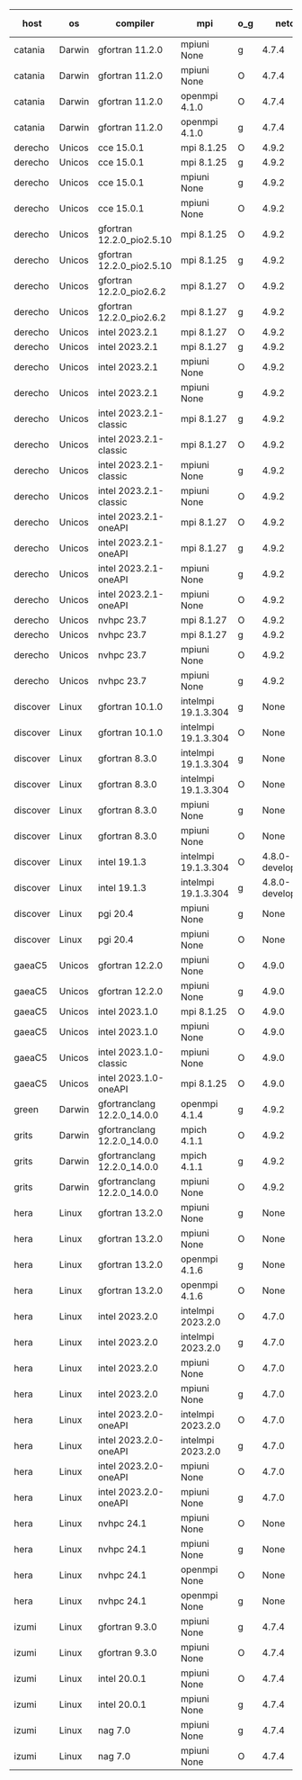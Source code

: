 

| host     | os       | compiler                              | mpi                      | o_g        | netcdf        | build       | u_pass          | u_fail          | s_pass            | s_fail            | e_pass             | e_fail             | nuopc_pass       | nuopc_fail       | artifacts link          |
|----------|----------|---------------------------------------|--------------------------|------------|---------------|-------------|-----------------|-----------------|-------------------|-------------------|--------------------|--------------------|------------------|------------------|-------------------------|
| catania | Darwin | gfortran 11.2.0 | mpiuni None  | g | 4.7.4  | PASS | 12442 | 0 | 8 | 0 | 44 | 0 | None | None | <a href="https://github.com/esmf-org/esmf-test-artifacts/tree/385716084e31666f0c06a65efe3535199c0ed3f6/develop/gfortran/11.2.0/g/mpiuni/None" target="_blank">3857160</a> | 
| catania | Darwin | gfortran 11.2.0 | mpiuni None  | O | 4.7.4  | PASS | 12442 | 0 | 8 | 0 | 44 | 0 | None | None | <a href="https://github.com/esmf-org/esmf-test-artifacts/tree/58cd1d5b4717a045c3afc9427e4f574799361783/develop/gfortran/11.2.0/O/mpiuni/None" target="_blank">58cd1d5</a> | 
| catania | Darwin | gfortran 11.2.0 | openmpi 4.1.0  | O | 4.7.4  | PASS | 14107 | 3 | 50 | 0 | 81 | 0 | 51 | 0 | <a href="https://github.com/esmf-org/esmf-test-artifacts/tree/a49fa549e2a20dde29df39cf15ea00086287c32c/develop/gfortran/11.2.0/O/openmpi/4.1.0" target="_blank">a49fa54</a> | 
| catania | Darwin | gfortran 11.2.0 | openmpi 4.1.0  | g | 4.7.4  | PASS | 14107 | 3 | 50 | 0 | 81 | 0 | 51 | 0 | <a href="https://github.com/esmf-org/esmf-test-artifacts/tree/55f15d851e60db8ca8b801d98ab44a672c5261f2/develop/gfortran/11.2.0/g/openmpi/4.1.0" target="_blank">55f15d8</a> | 
| derecho | Unicos | cce 15.0.1 | mpi 8.1.25  | O | 4.9.2  | PASS | 14031 | 79 | 50 | 0 | 81 | 0 | 51 | 0 | <a href="https://github.com/esmf-org/esmf-test-artifacts/tree/2645cb5d1e00f1ac72006abb6a1b2dbbc474cb47/develop/cce/15.0.1/O/mpi/8.1.25" target="_blank">2645cb5</a> | 
| derecho | Unicos | cce 15.0.1 | mpi 8.1.25  | g | 4.9.2  | PASS | 14034 | 76 | 50 | 0 | 81 | 0 | 51 | 0 | <a href="https://github.com/esmf-org/esmf-test-artifacts/tree/35d88c867458282a430d1f775c3ad67eb0f56919/develop/cce/15.0.1/g/mpi/8.1.25" target="_blank">35d88c8</a> | 
| derecho | Unicos | cce 15.0.1 | mpiuni None  | g | 4.9.2  | PASS | 12366 | 76 | 8 | 0 | 44 | 0 | None | None | <a href="https://github.com/esmf-org/esmf-test-artifacts/tree/edb52309f67c3e6fbffa3bae213cacfad212111b/develop/cce/15.0.1/g/mpiuni/None" target="_blank">edb5230</a> | 
| derecho | Unicos | cce 15.0.1 | mpiuni None  | O | 4.9.2  | PASS | 12364 | 78 | 8 | 0 | 44 | 0 | None | None | <a href="https://github.com/esmf-org/esmf-test-artifacts/tree/4ff03f60e2a33ed7b1046b3c7032a692ed11ae57/develop/cce/15.0.1/O/mpiuni/None" target="_blank">4ff03f6</a> | 
| derecho | Unicos | gfortran 12.2.0_pio2.5.10 | mpi 8.1.25  | O | 4.9.2  | PASS | 14110 | 0 | 50 | 0 | 81 | 0 | 51 | 0 | <a href="https://github.com/esmf-org/esmf-test-artifacts/tree/036fb3b49f0ccc31675d506848fab1d99245b7b3/develop/gfortran/12.2.0_pio2.5.10/O/mpi/8.1.25" target="_blank">036fb3b</a> | 
| derecho | Unicos | gfortran 12.2.0_pio2.5.10 | mpi 8.1.25  | g | 4.9.2  | PASS | 14110 | 0 | 50 | 0 | 81 | 0 | 51 | 0 | <a href="https://github.com/esmf-org/esmf-test-artifacts/tree/6b74894f6c2b8c22c9e4fc48036a7941ab1544aa/develop/gfortran/12.2.0_pio2.5.10/g/mpi/8.1.25" target="_blank">6b74894</a> | 
| derecho | Unicos | gfortran 12.2.0_pio2.6.2 | mpi 8.1.27  | O | 4.9.2  | PASS | 14110 | 0 | 50 | 0 | 81 | 0 | 51 | 0 | <a href="https://github.com/esmf-org/esmf-test-artifacts/tree/71f3af4dc9d7ed1cf012c53a712a654ba1a31a2f/develop/gfortran/12.2.0_pio2.6.2/O/mpi/8.1.27" target="_blank">71f3af4</a> | 
| derecho | Unicos | gfortran 12.2.0_pio2.6.2 | mpi 8.1.27  | g | 4.9.2  | PASS | 14110 | 0 | 50 | 0 | 81 | 0 | 51 | 0 | <a href="https://github.com/esmf-org/esmf-test-artifacts/tree/350393103194ef0f13af02160c80fc45c49fe00d/develop/gfortran/12.2.0_pio2.6.2/g/mpi/8.1.27" target="_blank">3503931</a> | 
| derecho | Unicos | intel 2023.2.1 | mpi 8.1.27  | O | 4.9.2  | PASS | 14110 | 0 | 50 | 0 | 81 | 0 | 51 | 0 | <a href="https://github.com/esmf-org/esmf-test-artifacts/tree/f1f03f6a9afac20e562222cec3521920a653ad0b/develop/intel/2023.2.1/O/mpi/8.1.27" target="_blank">f1f03f6</a> | 
| derecho | Unicos | intel 2023.2.1 | mpi 8.1.27  | g | 4.9.2  | PASS | 14110 | 0 | 50 | 0 | 81 | 0 | 51 | 0 | <a href="https://github.com/esmf-org/esmf-test-artifacts/tree/cabbe26ba611387f2d6a46fc1a5a0ae749bdcce4/develop/intel/2023.2.1/g/mpi/8.1.27" target="_blank">cabbe26</a> | 
| derecho | Unicos | intel 2023.2.1 | mpiuni None  | O | 4.9.2  | PASS | 12442 | 0 | 8 | 0 | 44 | 0 | None | None | <a href="https://github.com/esmf-org/esmf-test-artifacts/tree/e0bd7cfa7b08813892f9f512f14941e78bfa1ea5/develop/intel/2023.2.1/O/mpiuni/None" target="_blank">e0bd7cf</a> | 
| derecho | Unicos | intel 2023.2.1 | mpiuni None  | g | 4.9.2  | PASS | 12442 | 0 | 8 | 0 | 44 | 0 | None | None | <a href="https://github.com/esmf-org/esmf-test-artifacts/tree/e1c44df6a03df3aa889fdb4cca383367ec844c20/develop/intel/2023.2.1/g/mpiuni/None" target="_blank">e1c44df</a> | 
| derecho | Unicos | intel 2023.2.1-classic | mpi 8.1.27  | g | 4.9.2  | PASS | 14110 | 0 | 50 | 0 | 81 | 0 | 51 | 0 | <a href="https://github.com/esmf-org/esmf-test-artifacts/tree/ef4a7ce5afb4b12f26bc26040603a792a3bad369/develop/intel/2023.2.1-classic/g/mpi/8.1.27" target="_blank">ef4a7ce</a> | 
| derecho | Unicos | intel 2023.2.1-classic | mpi 8.1.27  | O | 4.9.2  | PASS | 14110 | 0 | 50 | 0 | 81 | 0 | 51 | 0 | <a href="https://github.com/esmf-org/esmf-test-artifacts/tree/f61864ab639da5d7a55d1065ebdeab96e18fcffe/develop/intel/2023.2.1-classic/O/mpi/8.1.27" target="_blank">f61864a</a> | 
| derecho | Unicos | intel 2023.2.1-classic | mpiuni None  | g | 4.9.2  | PASS | 12442 | 0 | 8 | 0 | 44 | 0 | None | None | <a href="https://github.com/esmf-org/esmf-test-artifacts/tree/ecf71662ad3cd76f87512af64c471124827b5ead/develop/intel/2023.2.1-classic/g/mpiuni/None" target="_blank">ecf7166</a> | 
| derecho | Unicos | intel 2023.2.1-classic | mpiuni None  | O | 4.9.2  | PASS | 12442 | 0 | 8 | 0 | 44 | 0 | None | None | <a href="https://github.com/esmf-org/esmf-test-artifacts/tree/f9bd3a83bebfa65febb68a9796bb9a6ebeea22ab/develop/intel/2023.2.1-classic/O/mpiuni/None" target="_blank">f9bd3a8</a> | 
| derecho | Unicos | intel 2023.2.1-oneAPI | mpi 8.1.27  | O | 4.9.2  | PASS | 14110 | 0 | 49 | 1 | 81 | 0 | 51 | 0 | <a href="https://github.com/esmf-org/esmf-test-artifacts/tree/5ff2f248983457286318824219d19ba2a97f5bc8/develop/intel/2023.2.1-oneAPI/O/mpi/8.1.27" target="_blank">5ff2f24</a> | 
| derecho | Unicos | intel 2023.2.1-oneAPI | mpi 8.1.27  | g | 4.9.2  | PASS | 14110 | 0 | 50 | 0 | 81 | 0 | 51 | 0 | <a href="https://github.com/esmf-org/esmf-test-artifacts/tree/7481c68a144980be6a7d697df4de6d704d5e23ba/develop/intel/2023.2.1-oneAPI/g/mpi/8.1.27" target="_blank">7481c68</a> | 
| derecho | Unicos | intel 2023.2.1-oneAPI | mpiuni None  | g | 4.9.2  | PASS | 12442 | 0 | 8 | 0 | 44 | 0 | None | None | <a href="https://github.com/esmf-org/esmf-test-artifacts/tree/45ae690b74fa58b79833ef06145d2f857fd547d4/develop/intel/2023.2.1-oneAPI/g/mpiuni/None" target="_blank">45ae690</a> | 
| derecho | Unicos | intel 2023.2.1-oneAPI | mpiuni None  | O | 4.9.2  | PASS | 12442 | 0 | 8 | 0 | 44 | 0 | None | None | <a href="https://github.com/esmf-org/esmf-test-artifacts/tree/8f3cba51ec5ca4acc37fd664f72b51cc5b10be73/develop/intel/2023.2.1-oneAPI/O/mpiuni/None" target="_blank">8f3cba5</a> | 
| derecho | Unicos | nvhpc 23.7 | mpi 8.1.27  | O | 4.9.2  | PASS | 14110 | 0 | 50 | 0 | 81 | 0 | 51 | 0 | <a href="https://github.com/esmf-org/esmf-test-artifacts/tree/6be7a948ce13ca243d25df8ffc48eda84da1b006/develop/nvhpc/23.7/O/mpi/8.1.27" target="_blank">6be7a94</a> | 
| derecho | Unicos | nvhpc 23.7 | mpi 8.1.27  | g | 4.9.2  | PASS | 14110 | 0 | 50 | 0 | 81 | 0 | 51 | 0 | <a href="https://github.com/esmf-org/esmf-test-artifacts/tree/cc83fa51572718e2620d72a9497b1debef0aece3/develop/nvhpc/23.7/g/mpi/8.1.27" target="_blank">cc83fa5</a> | 
| derecho | Unicos | nvhpc 23.7 | mpiuni None  | O | 4.9.2  | PASS | 12442 | 0 | 8 | 0 | 44 | 0 | None | None | <a href="https://github.com/esmf-org/esmf-test-artifacts/tree/742dac1588f3f7721838d3ee16de314ec772cde7/develop/nvhpc/23.7/O/mpiuni/None" target="_blank">742dac1</a> | 
| derecho | Unicos | nvhpc 23.7 | mpiuni None  | g | 4.9.2  | PASS | 12442 | 0 | 8 | 0 | 44 | 0 | None | None | <a href="https://github.com/esmf-org/esmf-test-artifacts/tree/d16f0ebd97107c4a037643cb15f972ef6a79420b/develop/nvhpc/23.7/g/mpiuni/None" target="_blank">d16f0eb</a> | 
| discover | Linux | gfortran 10.1.0 | intelmpi 19.1.3.304  | g | None  | PASS | 14095 | 15 | 50 | 0 | 81 | 0 | 51 | 0 | <a href="https://github.com/esmf-org/esmf-test-artifacts/tree/e7a8fbd6f35ace4bf03d53d0aadbdbb8b6c6c47b/develop/gfortran/10.1.0/g/intelmpi/19.1.3.304" target="_blank">e7a8fbd</a> | 
| discover | Linux | gfortran 10.1.0 | intelmpi 19.1.3.304  | O | None  | PASS | 14095 | 15 | 50 | 0 | 81 | 0 | 51 | 0 | <a href="https://github.com/esmf-org/esmf-test-artifacts/tree/9bd463f5046df42afacb0e83b1c64cd437cfcee4/develop/gfortran/10.1.0/O/intelmpi/19.1.3.304" target="_blank">9bd463f</a> | 
| discover | Linux | gfortran 8.3.0 | intelmpi 19.1.3.304  | g | None  | PASS | 14095 | 15 | 50 | 0 | 81 | 0 | 51 | 0 | <a href="https://github.com/esmf-org/esmf-test-artifacts/tree/393e9ce3d509a202dcee5dd61ee46c98e1e9da5c/develop/gfortran/8.3.0/g/intelmpi/19.1.3.304" target="_blank">393e9ce</a> | 
| discover | Linux | gfortran 8.3.0 | intelmpi 19.1.3.304  | O | None  | PASS | 14095 | 15 | 50 | 0 | 81 | 0 | 51 | 0 | <a href="https://github.com/esmf-org/esmf-test-artifacts/tree/9743adca9e6f428d4adbdb4e88e6bc42a446edfd/develop/gfortran/8.3.0/O/intelmpi/19.1.3.304" target="_blank">9743adc</a> | 
| discover | Linux | gfortran 8.3.0 | mpiuni None  | g | None  | PASS | 12442 | 0 | 8 | 0 | 44 | 0 | None | None | <a href="https://github.com/esmf-org/esmf-test-artifacts/tree/31fb82ebcd5ad51471d975e4eced0d5a17885e4c/develop/gfortran/8.3.0/g/mpiuni/None" target="_blank">31fb82e</a> | 
| discover | Linux | gfortran 8.3.0 | mpiuni None  | O | None  | PASS | 12442 | 0 | 8 | 0 | 44 | 0 | None | None | <a href="https://github.com/esmf-org/esmf-test-artifacts/tree/9b649298caddcae711fa9ea61c65cff4cf705447/develop/gfortran/8.3.0/O/mpiuni/None" target="_blank">9b64929</a> | 
| discover | Linux | intel 19.1.3 | intelmpi 19.1.3.304  | O | 4.8.0-development  | PASS | 14110 | 0 | 50 | 0 | 81 | 0 | 51 | 0 | <a href="https://github.com/esmf-org/esmf-test-artifacts/tree/31832a317013150ca60ac180a3ddb24f5d0cf5b0/develop/intel/19.1.3/O/intelmpi/19.1.3.304" target="_blank">31832a3</a> | 
| discover | Linux | intel 19.1.3 | intelmpi 19.1.3.304  | g | 4.8.0-development  | PASS | 14110 | 0 | 50 | 0 | 81 | 0 | 51 | 0 | <a href="https://github.com/esmf-org/esmf-test-artifacts/tree/3d8807d224f3e96f20f5426ae589aca9602109a2/develop/intel/19.1.3/g/intelmpi/19.1.3.304" target="_blank">3d8807d</a> | 
| discover | Linux | pgi 20.4 | mpiuni None  | g | None  | PASS | 12442 | 0 | 8 | 0 | 44 | 0 | None | None | <a href="https://github.com/esmf-org/esmf-test-artifacts/tree/933a509cb93cf257f8c8069eac0f19c48f700698/develop/pgi/20.4/g/mpiuni/None" target="_blank">933a509</a> | 
| discover | Linux | pgi 20.4 | mpiuni None  | O | None  | PASS | 12442 | 0 | 8 | 0 | 44 | 0 | None | None | <a href="https://github.com/esmf-org/esmf-test-artifacts/tree/8b28c01365a237e5f9b5d2db22676c5223d5fa9c/develop/pgi/20.4/O/mpiuni/None" target="_blank">8b28c01</a> | 
| gaeaC5 | Unicos | gfortran 12.2.0 | mpiuni None  | O | 4.9.0  | PASS | 12442 | 0 | 8 | 0 | 44 | 0 | None | None | <a href="https://github.com/esmf-org/esmf-test-artifacts/tree/b3f80c93a00a85c40689fc0191919eedabc5346b/develop/gfortran/12.2.0/O/mpiuni/None" target="_blank">b3f80c9</a> | 
| gaeaC5 | Unicos | gfortran 12.2.0 | mpiuni None  | g | 4.9.0  | PASS | None | None | None | None | None | None | None | None | <a href="https://github.com/esmf-org/esmf-test-artifacts/tree/34d88a4ae4992407f00064d1339499182f2e11ae/develop/gfortran/12.2.0/g/mpiuni/None" target="_blank">34d88a4</a> | 
| gaeaC5 | Unicos | intel 2023.1.0 | mpi 8.1.25  | O | 4.9.0  | PASS | 14110 | 0 | 50 | 0 | 81 | 0 | 51 | 0 | <a href="https://github.com/esmf-org/esmf-test-artifacts/tree/16211f2d654986a65eb6b39a1cadbb2bc304fb36/develop/intel/2023.1.0/O/mpi/8.1.25" target="_blank">16211f2</a> | 
| gaeaC5 | Unicos | intel 2023.1.0 | mpiuni None  | O | 4.9.0  | PASS | 12442 | 0 | 8 | 0 | 44 | 0 | None | None | <a href="https://github.com/esmf-org/esmf-test-artifacts/tree/47614036d49c08aaf8e0ca4b13d1e8fbb3546ba1/develop/intel/2023.1.0/O/mpiuni/None" target="_blank">4761403</a> | 
| gaeaC5 | Unicos | intel 2023.1.0-classic | mpiuni None  | O | 4.9.0  | PASS | None | None | None | None | None | None | None | None | <a href="https://github.com/esmf-org/esmf-test-artifacts/tree/8a49ba80ac5ac5188c860de7ceebca6297811489/develop/intel/2023.1.0-classic/O/mpiuni/None" target="_blank">8a49ba8</a> | 
| gaeaC5 | Unicos | intel 2023.1.0-oneAPI | mpi 8.1.25  | O | 4.9.0  | PASS | 14110 | 0 | 49 | 1 | 81 | 0 | 41 | 10 | <a href="https://github.com/esmf-org/esmf-test-artifacts/tree/7d0f998e26bab68621cc3a191a769bdf14b72110/develop/intel/2023.1.0-oneAPI/O/mpi/8.1.25" target="_blank">7d0f998</a> | 
| green | Darwin | gfortranclang 12.2.0_14.0.0 | openmpi 4.1.4  | g | 4.9.2  | PASS | 14110 | 0 | 50 | 0 | 81 | 0 | 51 | 0 | <a href="https://github.com/esmf-org/esmf-test-artifacts/tree/7d4290212c007525e3645ad7da75ddf68b43b15c/develop/gfortranclang/12.2.0_14.0.0/g/openmpi/4.1.4" target="_blank">7d42902</a> | 
| grits | Darwin | gfortranclang 12.2.0_14.0.0 | mpich 4.1.1  | O | 4.9.2  | PASS | 14110 | 0 | 50 | 0 | 81 | 0 | 44 | 7 | <a href="https://github.com/esmf-org/esmf-test-artifacts/tree/c936fcc4d673b6dffea8319fe0d26420b43eef02/develop/gfortranclang/12.2.0_14.0.0/O/mpich/4.1.1" target="_blank">c936fcc</a> | 
| grits | Darwin | gfortranclang 12.2.0_14.0.0 | mpich 4.1.1  | g | 4.9.2  | PASS | 14110 | 0 | 50 | 0 | 81 | 0 | 43 | 8 | <a href="https://github.com/esmf-org/esmf-test-artifacts/tree/c3429e2aa4b5bc0b190fff4a827dcdb514ed25da/develop/gfortranclang/12.2.0_14.0.0/g/mpich/4.1.1" target="_blank">c3429e2</a> | 
| grits | Darwin | gfortranclang 12.2.0_14.0.0 | mpiuni None  | O | 4.9.2  | PASS | None | None | None | None | None | None | None | None | <a href="https://github.com/esmf-org/esmf-test-artifacts/tree/43f45fde8837d8dfd2bd37abce26c9f6f7bcf0a6/develop/gfortranclang/12.2.0_14.0.0/O/mpiuni/None" target="_blank">43f45fd</a> | 
| hera | Linux | gfortran 13.2.0 | mpiuni None  | g | None  | PASS | None | None | None | None | None | None | None | None | <a href="https://github.com/esmf-org/esmf-test-artifacts/tree/565389652d379540890fe784cc96b2b5ecc4e363/develop/gfortran/13.2.0/g/mpiuni/None" target="_blank">5653896</a> | 
| hera | Linux | gfortran 13.2.0 | mpiuni None  | O | None  | PASS | None | None | None | None | None | None | None | None | <a href="https://github.com/esmf-org/esmf-test-artifacts/tree/84433ccba0a6fe91630d520b872d7c3a4e3645a7/develop/gfortran/13.2.0/O/mpiuni/None" target="_blank">84433cc</a> | 
| hera | Linux | gfortran 13.2.0 | openmpi 4.1.6  | g | None  | PASS | None | None | None | None | None | None | None | None | <a href="https://github.com/esmf-org/esmf-test-artifacts/tree/33058b366db1e66a97e4c2be9d2ba16d86e30c2c/develop/gfortran/13.2.0/g/openmpi/4.1.6" target="_blank">33058b3</a> | 
| hera | Linux | gfortran 13.2.0 | openmpi 4.1.6  | O | None  | PASS | None | None | None | None | None | None | None | None | <a href="https://github.com/esmf-org/esmf-test-artifacts/tree/8254847ef2d53272554ba0059b7540bd53f3aefa/develop/gfortran/13.2.0/O/openmpi/4.1.6" target="_blank">8254847</a> | 
| hera | Linux | intel 2023.2.0 | intelmpi 2023.2.0  | O | 4.7.0  | PASS | None | None | None | None | None | None | None | None | <a href="https://github.com/esmf-org/esmf-test-artifacts/tree/d3dc87d075d831f1df67f8af85c72c8384f94f83/develop/intel/2023.2.0/O/intelmpi/2023.2.0" target="_blank">d3dc87d</a> | 
| hera | Linux | intel 2023.2.0 | intelmpi 2023.2.0  | g | 4.7.0  | PASS | None | None | None | None | None | None | None | None | <a href="https://github.com/esmf-org/esmf-test-artifacts/tree/1524bd6e5caddad23a1fade108f2108b75581351/develop/intel/2023.2.0/g/intelmpi/2023.2.0" target="_blank">1524bd6</a> | 
| hera | Linux | intel 2023.2.0 | mpiuni None  | O | 4.7.0  | PASS | None | None | None | None | None | None | None | None | <a href="https://github.com/esmf-org/esmf-test-artifacts/tree/2fd77fc86900918248a674041224d2f0ce965357/develop/intel/2023.2.0/O/mpiuni/None" target="_blank">2fd77fc</a> | 
| hera | Linux | intel 2023.2.0 | mpiuni None  | g | 4.7.0  | PASS | None | None | None | None | None | None | None | None | <a href="https://github.com/esmf-org/esmf-test-artifacts/tree/dd978e900c47e9a17de79530a08131f42f8542b4/develop/intel/2023.2.0/g/mpiuni/None" target="_blank">dd978e9</a> | 
| hera | Linux | intel 2023.2.0-oneAPI | intelmpi 2023.2.0  | O | 4.7.0  | PASS | None | None | None | None | None | None | None | None | <a href="https://github.com/esmf-org/esmf-test-artifacts/tree/b0140e1abf7620998d95597ce98278e6e179933f/develop/intel/2023.2.0-oneAPI/O/intelmpi/2023.2.0" target="_blank">b0140e1</a> | 
| hera | Linux | intel 2023.2.0-oneAPI | intelmpi 2023.2.0  | g | 4.7.0  | PASS | None | None | None | None | None | None | None | None | <a href="https://github.com/esmf-org/esmf-test-artifacts/tree/714d45c48c64c1d3b4e1582582ca0feff846a687/develop/intel/2023.2.0-oneAPI/g/intelmpi/2023.2.0" target="_blank">714d45c</a> | 
| hera | Linux | intel 2023.2.0-oneAPI | mpiuni None  | O | 4.7.0  | PASS | None | None | None | None | None | None | None | None | <a href="https://github.com/esmf-org/esmf-test-artifacts/tree/c53fc855af29f9a859f01e38db8c0b7cffdfd72c/develop/intel/2023.2.0-oneAPI/O/mpiuni/None" target="_blank">c53fc85</a> | 
| hera | Linux | intel 2023.2.0-oneAPI | mpiuni None  | g | 4.7.0  | PASS | None | None | None | None | None | None | None | None | <a href="https://github.com/esmf-org/esmf-test-artifacts/tree/0d82a3aa8eacfb4b96adedcc7ca6d1830065fbc7/develop/intel/2023.2.0-oneAPI/g/mpiuni/None" target="_blank">0d82a3a</a> | 
| hera | Linux | nvhpc 24.1 | mpiuni None  | O | None  | PASS | None | None | None | None | None | None | None | None | <a href="https://github.com/esmf-org/esmf-test-artifacts/tree/d94b8708de5bc6ef8223a06fe3c39c99e2b902ad/develop/nvhpc/24.1/O/mpiuni/None" target="_blank">d94b870</a> | 
| hera | Linux | nvhpc 24.1 | mpiuni None  | g | None  | PASS | None | None | None | None | None | None | None | None | <a href="https://github.com/esmf-org/esmf-test-artifacts/tree/8c3f397e7feb220fab19237329616d21e5ac94d3/develop/nvhpc/24.1/g/mpiuni/None" target="_blank">8c3f397</a> | 
| hera | Linux | nvhpc 24.1 | openmpi None  | O | None  | PASS | None | None | None | None | None | None | None | None | <a href="https://github.com/esmf-org/esmf-test-artifacts/tree/eca2bdcaebe049734bbb9827daafc8f4a1d7287a/develop/nvhpc/24.1/O/openmpi/None" target="_blank">eca2bdc</a> | 
| hera | Linux | nvhpc 24.1 | openmpi None  | g | None  | PASS | None | None | None | None | None | None | None | None | <a href="https://github.com/esmf-org/esmf-test-artifacts/tree/5f63cf94e7b9e7b5e48cd88155c2d8bb966eb3f7/develop/nvhpc/24.1/g/openmpi/None" target="_blank">5f63cf9</a> | 
| izumi | Linux | gfortran 9.3.0 | mpiuni None  | g | 4.7.4  | PASS | 12442 | 0 | 8 | 0 | 44 | 0 | None | None | <a href="https://github.com/esmf-org/esmf-test-artifacts/tree/487ca86193cae80125b82f58420c4bbfd4aa3615/develop/gfortran/9.3.0/g/mpiuni/None" target="_blank">487ca86</a> | 
| izumi | Linux | gfortran 9.3.0 | mpiuni None  | O | 4.7.4  | PASS | 12442 | 0 | 8 | 0 | 44 | 0 | None | None | <a href="https://github.com/esmf-org/esmf-test-artifacts/tree/2d24b4c3f7eb64a8dc30886ff5f5e4ce1524be21/develop/gfortran/9.3.0/O/mpiuni/None" target="_blank">2d24b4c</a> | 
| izumi | Linux | intel 20.0.1 | mpiuni None  | O | 4.7.4  | PASS | 12442 | 0 | 8 | 0 | 44 | 0 | None | None | <a href="https://github.com/esmf-org/esmf-test-artifacts/tree/c0a19637671df3afd6041e3471bb5f677db4a858/develop/intel/20.0.1/O/mpiuni/None" target="_blank">c0a1963</a> | 
| izumi | Linux | intel 20.0.1 | mpiuni None  | g | 4.7.4  | PASS | 12442 | 0 | 8 | 0 | 44 | 0 | None | None | <a href="https://github.com/esmf-org/esmf-test-artifacts/tree/646112c545160de453743242f6d7b56eb29141ac/develop/intel/20.0.1/g/mpiuni/None" target="_blank">646112c</a> | 
| izumi | Linux | nag 7.0 | mpiuni None  | g | 4.7.4  | PASS | 12442 | 0 | 8 | 0 | 44 | 0 | None | None | <a href="https://github.com/esmf-org/esmf-test-artifacts/tree/8f2be8515e4abff525fac638014950bca7829937/develop/nag/7.0/g/mpiuni/None" target="_blank">8f2be85</a> | 
| izumi | Linux | nag 7.0 | mpiuni None  | O | 4.7.4  | PASS | 12442 | 0 | 8 | 0 | 44 | 0 | None | None | <a href="https://github.com/esmf-org/esmf-test-artifacts/tree/68b07c8eb91be9a1371a85e4ddf58665d26619e1/develop/nag/7.0/O/mpiuni/None" target="_blank">68b07c8</a> | 
